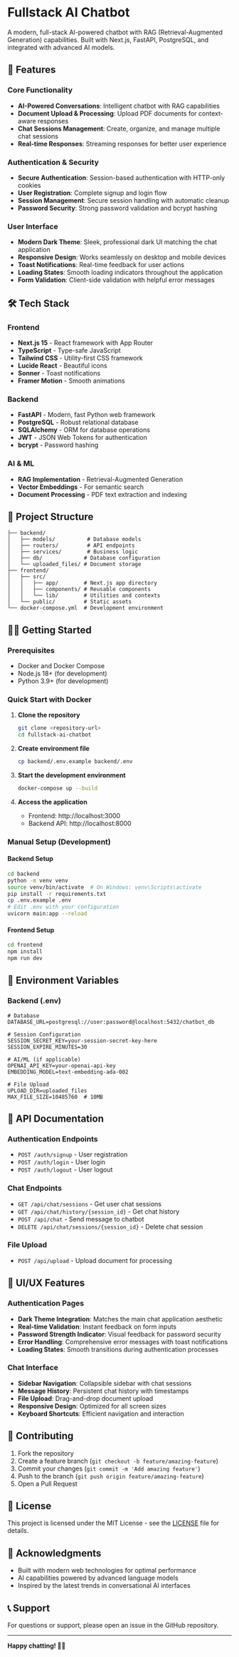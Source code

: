 # Fullstack AI Chatbot

A modern, full-stack AI-powered chatbot with RAG (Retrieval-Augmented Generation) capabilities. Built with Next.js, FastAPI, PostgreSQL, and integrated with advanced AI models.

## 🚀 Features

### Core Functionality
- **AI-Powered Conversations**: Intelligent chatbot with RAG capabilities
- **Document Upload & Processing**: Upload PDF documents for context-aware responses
- **Chat Sessions Management**: Create, organize, and manage multiple chat sessions
- **Real-time Responses**: Streaming responses for better user experience

### Authentication & Security
- **Secure Authentication**: Session-based authentication with HTTP-only cookies
- **User Registration**: Complete signup and login flow
- **Session Management**: Secure session handling with automatic cleanup
- **Password Security**: Strong password validation and bcrypt hashing

### User Interface
- **Modern Dark Theme**: Sleek, professional dark UI matching the chat application
- **Responsive Design**: Works seamlessly on desktop and mobile devices
- **Toast Notifications**: Real-time feedback for user actions
- **Loading States**: Smooth loading indicators throughout the application
- **Form Validation**: Client-side validation with helpful error messages

## 🛠 Tech Stack

### Frontend
- **Next.js 15** - React framework with App Router
- **TypeScript** - Type-safe JavaScript
- **Tailwind CSS** - Utility-first CSS framework
- **Lucide React** - Beautiful icons
- **Sonner** - Toast notifications
- **Framer Motion** - Smooth animations

### Backend
- **FastAPI** - Modern, fast Python web framework
- **PostgreSQL** - Robust relational database
- **SQLAlchemy** - ORM for database operations
- **JWT** - JSON Web Tokens for authentication
- **bcrypt** - Password hashing

### AI & ML
- **RAG Implementation** - Retrieval-Augmented Generation
- **Vector Embeddings** - For semantic search
- **Document Processing** - PDF text extraction and indexing

## 📁 Project Structure

```
├── backend/
│   ├── models/          # Database models
│   ├── routers/         # API endpoints
│   ├── services/        # Business logic
│   ├── db/             # Database configuration
│   └── uploaded_files/ # Document storage
├── frontend/
│   ├── src/
│   │   ├── app/        # Next.js app directory
│   │   ├── components/ # Reusable components
│   │   └── lib/        # Utilities and contexts
│   └── public/         # Static assets
└── docker-compose.yml  # Development environment
```

## 🏃‍♂️ Getting Started

### Prerequisites
- Docker and Docker Compose
- Node.js 18+ (for development)
- Python 3.9+ (for development)

### Quick Start with Docker

1. **Clone the repository**
   ```bash
   git clone <repository-url>
   cd fullstack-ai-chatbot
   ```

2. **Create environment file**
   ```bash
   cp backend/.env.example backend/.env
   ```

3. **Start the development environment**
   ```bash
   docker-compose up --build
   ```

4. **Access the application**
   - Frontend: http://localhost:3000
   - Backend API: http://localhost:8000

### Manual Setup (Development)

#### Backend Setup
```bash
cd backend
python -m venv venv
source venv/bin/activate  # On Windows: venv\Scripts\activate
pip install -r requirements.txt
cp .env.example .env
# Edit .env with your configuration
uvicorn main:app --reload
```

#### Frontend Setup
```bash
cd frontend
npm install
npm run dev
```

## 🔧 Environment Variables

### Backend (.env)
```env
# Database
DATABASE_URL=postgresql://user:password@localhost:5432/chatbot_db

# Session Configuration
SESSION_SECRET_KEY=your-session-secret-key-here
SESSION_EXPIRE_MINUTES=30

# AI/ML (if applicable)
OPENAI_API_KEY=your-openai-api-key
EMBEDDING_MODEL=text-embedding-ada-002

# File Upload
UPLOAD_DIR=uploaded_files
MAX_FILE_SIZE=10485760  # 10MB
```

## 📡 API Documentation

### Authentication Endpoints
- `POST /auth/signup` - User registration
- `POST /auth/login` - User login
- `POST /auth/logout` - User logout

### Chat Endpoints
- `GET /api/chat/sessions` - Get user chat sessions
- `GET /api/chat/history/{session_id}` - Get chat history
- `POST /api/chat` - Send message to chatbot
- `DELETE /api/chat/sessions/{session_id}` - Delete chat session

### File Upload
- `POST /api/upload` - Upload document for processing

## 🎨 UI/UX Features

### Authentication Pages
- **Dark Theme Integration**: Matches the main chat application aesthetic
- **Real-time Validation**: Instant feedback on form inputs
- **Password Strength Indicator**: Visual feedback for password security
- **Error Handling**: Comprehensive error messages with toast notifications
- **Loading States**: Smooth transitions during authentication processes

### Chat Interface
- **Sidebar Navigation**: Collapsible sidebar with chat sessions
- **Message History**: Persistent chat history with timestamps
- **File Upload**: Drag-and-drop document upload
- **Responsive Design**: Optimized for all screen sizes
- **Keyboard Shortcuts**: Efficient navigation and interaction

## 🤝 Contributing

1. Fork the repository
2. Create a feature branch (`git checkout -b feature/amazing-feature`)
3. Commit your changes (`git commit -m 'Add amazing feature'`)
4. Push to the branch (`git push origin feature/amazing-feature`)
5. Open a Pull Request

## 📝 License

This project is licensed under the MIT License - see the [LICENSE](LICENSE) file for details.

## 🙏 Acknowledgments

- Built with modern web technologies for optimal performance
- AI capabilities powered by advanced language models
- Inspired by the latest trends in conversational AI interfaces

## 📞 Support

For questions or support, please open an issue in the GitHub repository.

---

**Happy chatting! 🤖✨**
